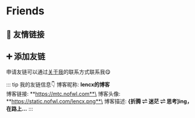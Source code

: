 # Friends

## 👭 友情链接

<Intro
  name="ScarSu的博客"
  link="https://www.scarsu.com"
  avatar="https://scarsu.oss-cn-shanghai.aliyuncs.com/picgo20201012144739.jpg"
  desc="一个程序媛关于【自律/读书认知/Web前端技术】的一些个人分享"
/>
<Intro
  name="Daniel的博客"
  link="https://wangxitong.github.io"
  avatar="https://wangxitong.github.io/img/avatar.jpeg"
  desc="溺死在前端的浑水里。。。"
/>
<Intro
  name="Deson's Blog"
  link="http://jsding96.cn"
  avatar="https://cdn.jsdelivr.net/gh/BestDingSheng/ImgHosting/Deson-PIC/20210208223244.jpeg"
  desc="2021 深度思考⇌脱离舒适区"
/>
<Intro
  name="若川的博客"
  link="https://lxchuan12.gitee.io"
  avatar="https://avatar-static.segmentfault.com/221/196/2211965068-5cf3a535a13d9_huge256"
  desc="撰写了学习源码整体架构系列8篇，公众号《若川视野》"
/>

## ➕ 添加友链

申请友链可以通过[关于我](./lencx.md)的联系方式联系我😋

::: tip 我的友链信息👇
博客昵称: **lencx的博客**\
博客链接: **https://mtc.nofwl.com**\
博客头像: **https://static.nofwl.com/lencx.png**\
博客描述: **{折腾 ⇌ 迷茫 ⇌ 思考]ing，在路上...**
:::
